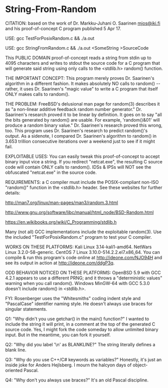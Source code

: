 # String-From-Random
CITATION: based on the work of Dr. Markku-Juhani O. Saarinen <mjos@iki.fi> and his proof-of-concept C program published 5 Apr 17.

   USE: gcc TestForPosixRandom.c  &&  ./a.out
   
   USE: gcc StringFromRandom.c  &&  ./a.out  \<SomeString  \>SourceCode

This PUBLIC DOMAIN proof-of-concept reads a string from stdin up to 4095 characters and writes to stdout the source code for a C program that will generate said string using only calls to the \<stdlib.h\> random() function.

THE IMPORTANT CONCEPT: This program merely proves Dr. Saarinen's algorithm in a different fashion.  It makes absolutely NO calls to random() -- rather, it uses Dr. Saarinen's "magic value" to write a C program that itself ONLY makes calls to random().

THE PROBLEM: FreeBSD's delusional man page for random(3) describes it as "a non-linear additive feedback random number generator."  Dr. Saarinen's research proved it to be linear by definition.  It goes on to say "all the bits generated by random() are usable.  For example, 'random()&01' will produce a random binary value."  Dr. Saarinen's research proved this wrong, too.  This program uses Dr. Saarinen's research to predict random()'s output.  As a sidenote, I compared Dr. Saarinen's algorithm to random() in 3.653 trillion consecutive iterations over a weekend just to see if it might fail.

EXPLOITABLE USES: You can easily tweak this proof-of-concept to accept binary input vice a string.  If you redirect "netcat.exe", the resulting C source code will contain ONLY calls to random().  IDSs & IPSs will NOT see the obfuscated "netcat.exe" in the source code.

REQUIREMENTS: a C compiler must include the POSIX-compliant non-ISO "random()" function in the <stdlib.h> header.  See these websites for further details:

http://man7.org/linux/man-pages/man3/random.3.html

http://www.gnu.org/software/libc/manual/html_node/BSD-Random.html

https://en.wikibooks.org/wiki/C_Programming/stdlib.h

Many (not all) GCC implementations include the exploitable random(3).  Use the included "TestForPosixRandom.c" program to test your C compiler.

WORKS ON THESE PLATFORMS: Kali Linux 3.14-kali1-amd64.  NetWars Linux 3.2.0-58-generic.  CentOS 7 Linux 3.10.0-514.2.2.el7.x86_64.  You can compile & run this program's code online at http://ideone.com/NJO94H and see its output in action at http://ideone.com/ddgP3q. 

ODD BEHAVIOR NOTICED ON THESE PLATFORMS: OpenBSD 5.9 with GCC 4.2.1 appears to use a different PRNG; and it throws a "deterministic values" warning when you call random().  Windows MinGW-64 with GCC 5.3.0 doesn't include random() in <stdlib.h>.

FYI: Rosenberger uses the "Whitesmiths" coding indent style and "PascalCase" identifier naming style.  He doesn't always use braces for singular statements.

Q1: "Why didn't you use getchar() in the main() function?"  I wanted to include the string it will print, in a comment at the top of the generated C source code.  Yes, I might fork the code someday to allow unlimited binary input.  But in the meantime, you can fork it yourself.

Q2: "Why did you label '\n' as BLANKLINE?"  The string literally defines a blank line.

Q3: "Why do you use C++/C# keywords as variables?"  Honestly, it's just an inside joke for Anders Hejlsberg.  I mourn the halcyon days of object-oriented Pascal.

Q4: "Why don't you always use braces?"  It's an old Pascal discipline.
